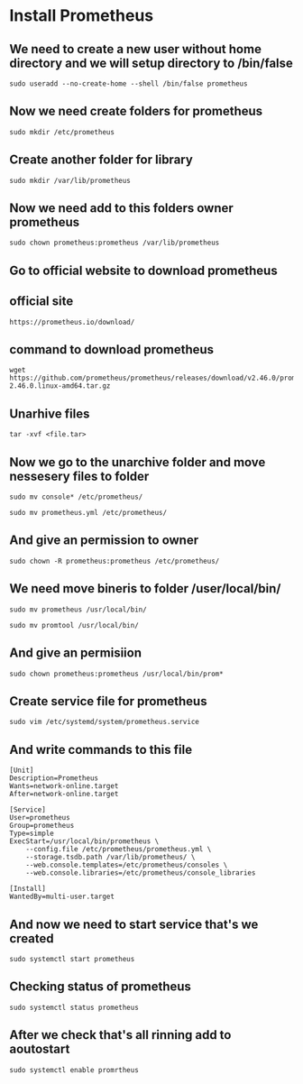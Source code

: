 # Install Prometheus
## We need to create a new user without home directory and we will setup directory to /bin/false
~~~
sudo useradd --no-create-home --shell /bin/false prometheus
~~~
## Now we need create folders for prometheus
~~~
sudo mkdir /etc/prometheus
~~~
## Create another folder for library 
~~~
sudo mkdir /var/lib/prometheus
~~~
## Now we need add to this folders owner prometheus
~~~
sudo chown prometheus:prometheus /var/lib/prometheus
~~~
## Go to official website to download prometheus
## official site 
~~~
https://prometheus.io/download/
~~~
## command to download prometheus 
~~~
wget https://github.com/prometheus/prometheus/releases/download/v2.46.0/prometheus-2.46.0.linux-amd64.tar.gz
~~~
## Unarhive files
~~~
tar -xvf <file.tar>
~~~
## Now we go to the unarchive folder and move nessesery files to folder
~~~
sudo mv console* /etc/prometheus/
~~~
~~~
sudo mv prometheus.yml /etc/prometheus/
~~~
## And give an permission to owner
~~~
sudo chown -R prometheus:prometheus /etc/prometheus/
~~~
## We need move bineris to folder /user/local/bin/
~~~
sudo mv prometheus /usr/local/bin/
~~~
~~~
sudo mv promtool /usr/local/bin/
~~~
## And give an permisiion 
~~~
sudo chown prometheus:prometheus /usr/local/bin/prom*
~~~
## Create service file for prometheus
~~~
sudo vim /etc/systemd/system/prometheus.service
~~~
## And write commands to this file
~~~
[Unit]
Description=Prometheus
Wants=network-online.target
After=network-online.target

[Service]
User=prometheus
Group=prometheus
Type=simple
ExecStart=/usr/local/bin/prometheus \
    --config.file /etc/prometheus/prometheus.yml \
    --storage.tsdb.path /var/lib/prometheus/ \
    --web.console.templates=/etc/prometheus/consoles \
    --web.console.libraries=/etc/prometheus/console_libraries

[Install]
WantedBy=multi-user.target
~~~
## And now we need to start service that's we created 
~~~
sudo systemctl start prometheus
~~~
## Checking status of prometheus 
~~~
sudo systemctl status prometheus
~~~
## After we check that's all rinning add to aoutostart 
~~~
sudo systemctl enable promrtheus
~~~
